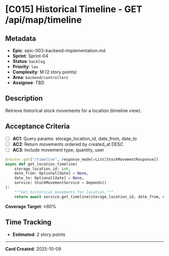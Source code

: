 # [C015] Historical Timeline - GET /api/map/timeline

## Metadata
- **Epic**: epic-003-backend-implementation.md
- **Sprint**: Sprint-04
- **Status**: `backlog`
- **Priority**: `low`
- **Complexity**: M (2 story points)
- **Area**: `backend/controllers`
- **Assignee**: TBD

## Description

Retrieve historical stock movements for a location (timeline view).

## Acceptance Criteria

- [ ] **AC1**: Query params: storage_location_id, date_from, date_to
- [ ] **AC2**: Return movements ordered by created_at DESC
- [ ] **AC3**: Include movement type, quantity, user

```python
@router.get("/timeline", response_model=List[StockMovementResponse])
async def get_location_timeline(
    storage_location_id: int,
    date_from: Optional[date] = None,
    date_to: Optional[date] = None,
    service: StockMovementService = Depends()
):
    """Get historical movements for location."""
    return await service.get_timeline(storage_location_id, date_from, date_to)
```

**Coverage Target**: ≥80%

## Time Tracking
- **Estimated**: 2 story points

---

**Card Created**: 2025-10-09
